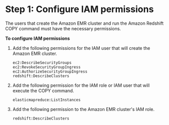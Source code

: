# Step 1: Configure IAM permissions<a name="load-from-emr-steps-configure-iam"></a>

The users that create the Amazon EMR cluster and run the Amazon Redshift COPY command must have the necessary permissions\.

**To configure IAM permissions**

1. Add the following permissions for the IAM user that will create the Amazon EMR cluster\.

   ```
   ec2:DescribeSecurityGroups
   ec2:RevokeSecurityGroupIngress
   ec2:AuthorizeSecurityGroupIngress
   redshift:DescribeClusters
   ```

1. Add the following permission for the IAM role or IAM user that will execute the COPY command\.

   ```
   elasticmapreduce:ListInstances
   ```

1. Add the following permission to the Amazon EMR cluster's IAM role\.

   ```
   redshift:DescribeClusters
   ```
